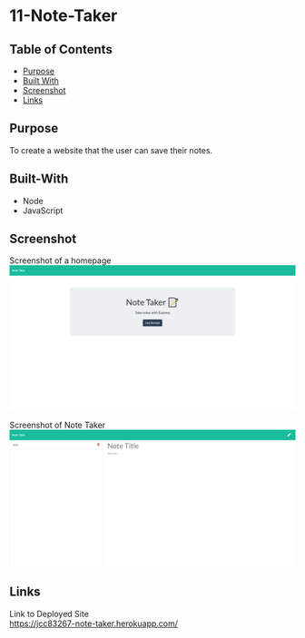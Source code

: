 # 11-Note-Taker

## Table of Contents
  * [Purpose](#purpose)
  * [Built With](#built-with)
  * [Screenshot](#screenshot)
  * [Links](#links)


## Purpose

To create a website that the user can save their notes.  

## Built-With
- Node
- JavaScript 

## Screenshot
Screenshot of a homepage  
![screenshot of sample html](./public/assets/images/screenshot1.png)  

Screenshot of Note Taker  
![screenshot of sample html](./public/assets/images/screenshot2.png)  


## Links
Link to Deployed Site  
https://jcc83267-note-taker.herokuapp.com/  


